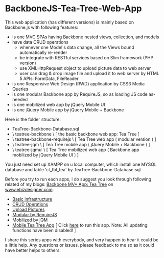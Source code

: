 BackboneJS-Tea-Tree-Web-App
===========================

This web application (has different versions) is mainly based on Backbone.js with following features:

- is one MVC SPAs having Backbone nested views, collection, and models
- have data CRUD operations
   - whenever one Model's data change, all the Views bound automatically re-render 
   - be integrate with RESTful services based on Slim framework (PHP version)
   - use XMLHttpRequest object to upload picture data to web server
   - user can drag & drop image file and upload it to web server by HTML 5 APIs: FormData, FileReader
- is one Responsive Web Design (RWD) application by CSS3 Media Queries 
- is one modular Backbone app by RequireJS, so as loading JS code as-needed
- is one mobilized web app by jQuery Mobile UI
- is one jQuery Mobile app by jQuery Mobile + Backbone

Here is the folder structure:
   - TeaTree-Backbone-Database.sql 
   - \ teatree-backbone \ [ the basic backbone web app: Tea Tree ]
   - \ teatree-backbone-requirejs \ [ Tea Tree web app ( modular version ) ]
   - \ teatree-jqm \ [ Tea Tree mobile app ( jQuery Mobile + Backbone ) ]
   - \ teatree-jqmui \ [ Tea Tree mobilized web app ( Backbone app mobilized by jQuery Mobile UI ) ]

You just need set up XAMPP on u local computer, which install one MYSQL database and table 'ct_tbl_tea' by TeaTree-Backbone-Database.sql

Before you try to run each apps, I do suggest you look through following related of my blogs: 
<a href="http://www.ebizdesigner.com/website-building/backbone/item/49-backbone-client-side-mvc-tree.html" target="_blank">
Backbone MV* App: Tea Tree</a> on www.ebizdesigner.com:
- <a href="http://www.ebizdesigner.com/website-building/backbone/item/49-backbone-client-side-mvc-tree.html" target="_black">Basic Infrastructure</a>
- <a href="http://www.ebizdesigner.com/website-building/backbone/item/51-backbonejs-mvc-app-tea-tree-part-2.html" target="_blank">CRUD Operations</a>
- <a href="http://www.ebizdesigner.com/website-building/backbone/item/52-backbonejs-mvc-app-tea-tree-part-3.html" target="_blank">Upload Pictures</a>
- <a href="http://www.ebizdesigner.com/website-building/backbone/item/54-backbone-mvc-teatree-modular-by-requirejs.html" target="_blank">Modular by RequireJS</a>
- <a href="http://www.ebizdesigner.com/website-building/backbone/item/55-backbone-mobile-web-app-teatree-jquerymobile.html" target="_blank">Mobilized by jQM</a>
- <a href="http://www.ebizdesigner.com/website-building/backbone/item/53-backbonejs-jqm-mobile-app-tea-tree-part-6.html" target="_blank">Mobile Tea Tree App</a> [ Click <a href="http://demo.ebizdesigner.com/teatree/" target="_blank">here</a> to run this app. Note: All updating functions have been disabled! ]

I share this series apps with everybody, and very happen to hear it could be a little help. 
Any questions or issues, please feedback to me so as it could have better helps to others.
